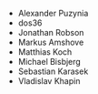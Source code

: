 - Alexander Puzynia
- dos36
- Jonathan Robson
- Markus Amshove
- Matthias Koch
- Michael Bisbjerg
- Sebastian Karasek
- Vladislav Khapin
